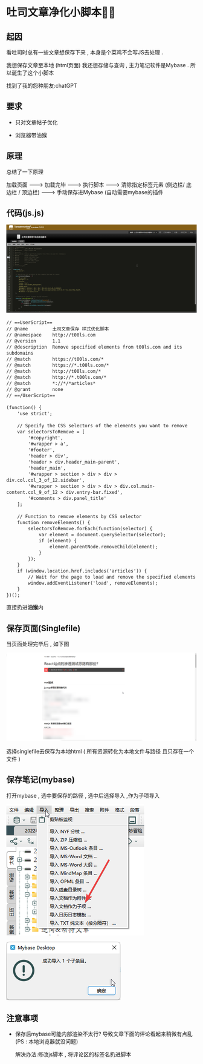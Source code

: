 # 吐司文章净化小脚本🤷‍♂️

## 起因

看吐司时总有一些文章想保存下来 , 本身是个菜鸡不会写JS去处理 . 

我想保存文章至本地 (html页面) 我还想存储与查询 , 主力笔记软件是Mybase . 所以诞生了这个小脚本

找到了我的怨种朋友:chatGPT  

## 要求

- 只对文章帖子优化

- 浏览器带油猴

## 原理

总结了一下原理

加载页面 ---> 加载完毕 ---> 执行脚本 ---> 清除指定标签元素  (侧边栏/ 底边栏 / 顶边栏) ---> 手动保存进Mybase (自动需要mybase的插件

## 代码(js.js)

![image-20230518135626336](Readme.assets/image-20230518135626336.png)

```
// ==UserScript==
// @name         土司文章保存 样式优化脚本
// @namespace    http://t00ls.com
// @version      1.1
// @description  Remove specified elements from t00ls.com and its subdomains
// @match        https://t00ls.com/*
// @match        https://*.t00ls.com/*
// @match        http://t00ls.com/*
// @match        http://*.t00ls.com/*
// @match        *://*/*articles*
// @grant        none
// ==/UserScript==

(function() {
    'use strict';

    // Specify the CSS selectors of the elements you want to remove
    var selectorsToRemove = [
        '#copyright',
        '#wrapper > a',
        '#footer',
        'header > div',
        'header > div.header_main-parent',
        'header_main',
        '#wrapper > section > div > div > div.col.col_3_of_12.sidebar',
        '#wrapper > section > div > div > div.col.main-content.col_9_of_12 > div.entry-bar.fixed',
        '#comments > div.panel_title'
    ];

    // Function to remove elements by CSS selector
    function removeElements() {
        selectorsToRemove.forEach(function(selector) {
            var element = document.querySelector(selector);
            if (element) {
                element.parentNode.removeChild(element);
            }
        });
    }
    if (window.location.href.includes('articles')) {
        // Wait for the page to load and remove the specified elements
        window.addEventListener('load', removeElements);
    }
})();
```

直接扔进**油猴**内

## 保存页面(Singlefile)



当页面处理完毕后 , 如下图 

![image-20230518134436262](Readme.assets/image-20230518134436262.png)

选择singlefile去保存为本地html ( 所有资源转化为本地文件与路径 且只存在一个文件 )

## 保存笔记(mybase)

打开mybase , 选中要保存的路径 , 选中后选择导入 ,作为子项导入

![image-20230518134706220](Readme.assets/image-20230518134706220.png)

![image-20230518134757470](Readme.assets/image-20230518134757470.png)



## 注意事项

- 保存后mybase可能内部渲染不太行? 导致文章下面的评论看起来稍微有点乱(PS : 本地浏览器就没问题)

  解决办法:修改js脚本 , 将评论区的标签名扔进脚本